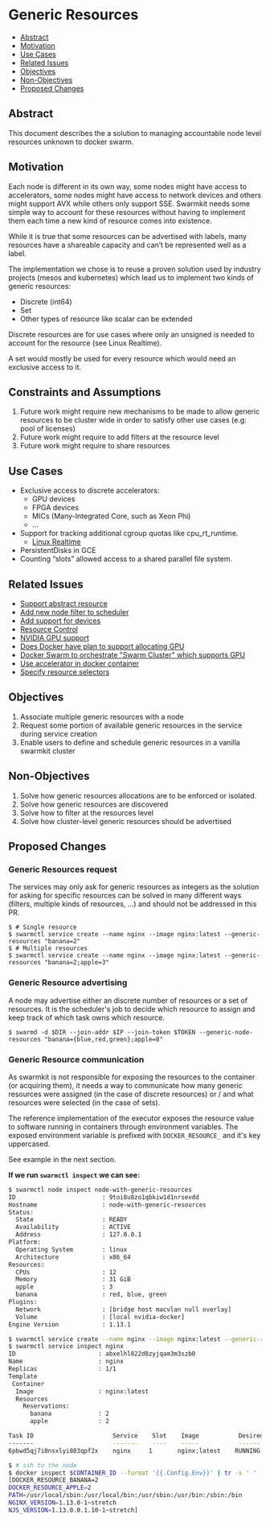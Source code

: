 # Generic Resources

  * [Abstract](#abstract)
  * [Motivation](#motivation)
  * [Use Cases](#use-cases)
  * [Related Issues](#related-issues)
  * [Objectives](#objectives)
  * [Non-Objectives](#non-objectives)
  * [Proposed Changes](#proposed-changes)

##  Abstract

This document describes the a solution to managing accountable node level
resources unknown to docker swarm.

## Motivation

Each node is different in its own way, some nodes might have access to
accelerators, some nodes might have access to network devices and others
might support AVX while others only support SSE.
Swarmkit needs some simple way to account for these resources without having
to implement them each time a new kind of resource comes into existence.

While it is true that some resources can be advertised with labels, many
resources have a shareable capacity and can’t be represented well as a label.

The implementation we chose is to reuse a proven solution used by industry
projects (mesos and kubernetes) which lead us to implement two kinds
of generic resources:
  * Discrete (int64)
  * Set
  * Other types of resource like scalar can be extended

Discrete resources are for use cases where only an unsigned is needed to account
for the resource (see Linux Realtime).

A set would mostly be used for every resource which would need an
exclusive access to it.

## Constraints and Assumptions
1. Future work might require new mechanisms to be made to allow generic resources
to be cluster wide in order to satisfy other use cases (e.g: pool of licenses)
2. Future work might require to add filters at the resource level
2. Future work might require to share resources

## Use Cases

  * Exclusive access to discrete accelerators:
    * GPU devices
    * FPGA devices
    * MICs (Many-Integrated Core, such as Xeon Phi)
    * ...
  * Support for tracking additional cgroup quotas like cpu_rt_runtime.
    * [Linux Realtime](https://github.com/docker/docker/pull/23430)
  * PersistentDisks in GCE
  * Counting “slots” allowed access to a shared parallel file system.

## Related Issues

  * [Support abstract resource](https://github.com/docker/swarmkit/issues/594)
  * [Add new node filter to scheduler](https://github.com/docker/swarm/issues/2223)
  * [Add support for devices](https://github.com/docker/swarmkit/issues/1244)
  * [Resource Control](https://github.com/docker/swarmkit/issues/211)
  * [NVIDIA GPU support](https://github.com/docker/docker/issues/23917)
  * [Does Docker have plan to support allocating GPU](https://github.com/docker/docker/issues/24582)
  * [Docker Swarm to orchestrate "Swarm Cluster" which supports GPU](https://github.com/docker/docker/issues/24750)
  * [Use accelerator in docker container](https://github.com/docker/docker/issues/28642)
  * [Specify resource selectors](https://github.com/docker/swarmkit/issues/206)

## Objectives

1. Associate multiple generic resources with a node
2. Request some portion of available generic resources in the service
   during service creation
3. Enable users to define and schedule generic resources in a vanilla swarmkit cluster

## Non-Objectives

1. Solve how generic resources allocations are to be enforced or isolated.
2. Solve how generic resources are discovered
2. Solve how to filter at the resources level
3. Solve how cluster-level generic resources should be advertised

## Proposed Changes

### Generic Resources request

The services may only ask for generic resources as integers as the solution for asking for
specific resources can be solved in many different ways (filters, multiple kinds
of resources, ...) and should not be addressed in this PR.

```
$ # Single resource
$ swarmctl service create --name nginx --image nginx:latest --generic-resources "banana=2"
$ # Multiple resources
$ swarmctl service create --name nginx --image nginx:latest --generic-resources "banana=2;apple=3"
```

### Generic Resource advertising

A node may advertise either an discrete number of resources or a set of resources.
It is the scheduler's job to decide which resource to assign and keep track of which task
owns which resource.

```
$ swarmd -d $DIR --join-addr $IP --join-token $TOKEN --generic-node-resources "banana={blue,red,green};apple=8"
```

### Generic Resource communication

As swarmkit is not responsible for exposing the resources to the container (or acquiring them),
it needs a way to communicate how many generic resources were assigned (in the case of
discrete resources) or / and what resources were selected (in the case of sets).

The reference implementation of the executor exposes the resource value to
software running in containers through environment variables.
The exposed environment variable is prefixed with `DOCKER_RESOURCE_` and it's key
uppercased.

See example in the next section.

**If we run `swarmctl inspect` we can see:**

```bash
$ swarmctl node inspect node-with-generic-resources
ID                        : 9toi8u8zo1qbkiw1d1nrsevdd
Hostname                  : node-with-generic-resources
Status:
  State                   : READY
  Availability            : ACTIVE
  Address                 : 127.0.0.1
Platform:
  Operating System        : linux
  Architecture            : x86_64
Resources:
  CPUs                    : 12
  Memory                  : 31 GiB
  apple                   : 3
  banana                  : red, blue, green
Plugins:
  Network                 : [bridge host macvlan null overlay]
  Volume                  : [local nvidia-docker]
Engine Version            : 1.13.1

$ swarmctl service create --name nginx --image nginx:latest --generic-resources "banana=2;apple=2"
$ swarmctl service inspect nginx
ID                       : abxelhl822d8zyjqam3m3szb0
Name                     : nginx
Replicas                 : 1/1
Template
 Container
  Image                  : nginx:latest
  Resources
    Reservations:
      banana             : 2
      apple              : 2

Task ID                      Service    Slot    Image           Desired State    Last State                Node
-------                      -------    ----    -----           -------------    ----------                ----
6pbwd5qj7i0nsxlyi803qpf2x    nginx     1       nginx:latest    RUNNING          RUNNING 12 seconds ago    node-with-generic-resources

$ # ssh to the node
$ docker inspect $CONTAINER_ID --format '{{.Config.Env}}' | tr -s ' ' '\n'
[DOCKER_RESOURCE_BANANA=2
DOCKER_RESOURCE_APPLE=2
PATH=/usr/local/sbin:/usr/local/bin:/usr/sbin:/usr/bin:/sbin:/bin
NGINX_VERSION=1.13.0-1~stretch
NJS_VERSION=1.13.0.0.1.10-1~stretch]


```
